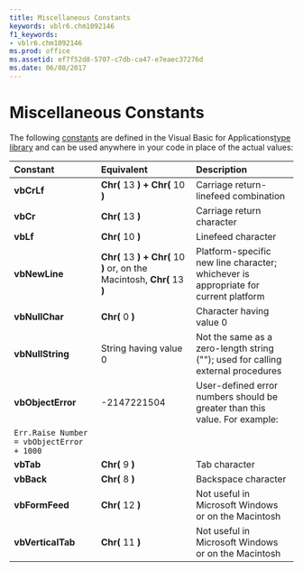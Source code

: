 ```yaml
---
title: Miscellaneous Constants
keywords: vblr6.chm1092146
f1_keywords:
- vblr6.chm1092146
ms.prod: office
ms.assetid: ef7f52d8-5707-c7db-ca47-e7eaec37276d
ms.date: 06/08/2017
---
```



# Miscellaneous Constants

The following [constants](vbe-glossary.md) are defined in the Visual Basic for Applications[type library](vbe-glossary.md) and can be used anywhere in your code in place of the actual values:



|**Constant**|**Equivalent**|**Description**|
|:-----|:-----|:-----|
|**vbCrLf**|**Chr(** 13 **) + Chr(** 10 **)**|Carriage return-linefeed combination|
|**vbCr**|**Chr(** 13 **)**|Carriage return character|
|**vbLf**|**Chr(** 10 **)**|Linefeed character|
|**vbNewLine**|**Chr(** 13 **) + Chr(** 10 **)** or, on the Macintosh, **Chr(** 13 **)**|Platform-specific new line character; whichever is appropriate for current platform|
|**vbNullChar**|**Chr(** 0 **)**|Character having value 0|
|**vbNullString**|String having value 0|Not the same as a zero-length string (""); used for calling external procedures|
|**vbObjectError**|-2147221504|User-defined error numbers should be greater than this value. For example:
 `Err.Raise Number = vbObjectError + 1000`|
|**vbTab**|**Chr(** 9 **)**|Tab character|
|**vbBack**|**Chr(** 8 **)**|Backspace character|
|**vbFormFeed**|**Chr(** 12 **)**|Not useful in Microsoft Windows or on the Macintosh|
|**vbVerticalTab**|**Chr(** 11 **)**|Not useful in Microsoft Windows or on the Macintosh|

